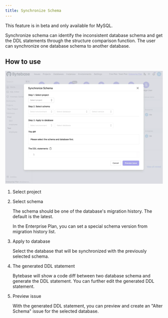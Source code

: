 ```yaml
---
title: Synchronize Schema
---
```


<hint-block type="warning">

This feature is in beta and only available for MySQL.

</hint-block>

Synchronize schema can identify the inconsistent database schema and get the DDL statements through the structure comparison function. The user can synchronize one database schema to another database.

## How to use

![sync-schema-dialog](/static/docs/change-database/synchronize-schema/sync-schema-dialog.webp)

1. Select project

2. Select schema

   The schema should be one of the database's migration history. The default is the latest.

   <hint-block type="info">

   In the Enterprise Plan, you can set a special schema version from migration history list.

   </hint-block>

3. Apply to database

   Select the database that will be synchronized with the previously selected schema.

4. The generated DDL statement

   Bytebase will show a code diff between two database schema and generate the DDL statement. You can further edit the generated DDL statement.

5. Preview issue

   With the generated DDL statement, you can preview and create an "Alter Schema" issue for the selected database.

